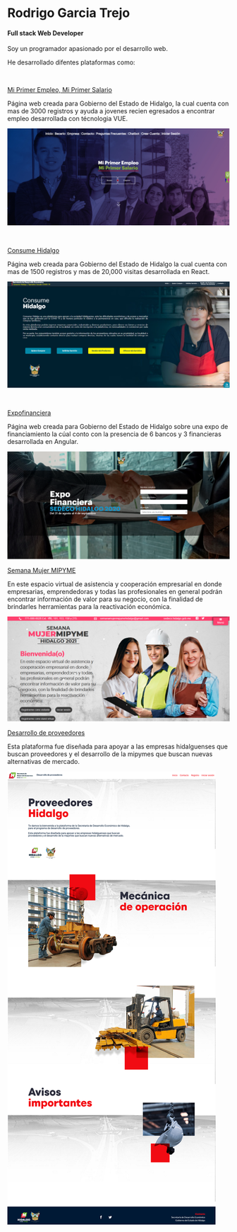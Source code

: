 #  Rodrigo Garcia Trejo 
#### Full stack Web Developer
Soy un programador apasionado por el desarrollo web.

He desarrollado difentes plataformas como:

&nbsp;

[Mi Primer Empleo, Mi Primer Salario](http://miprimerempleo.hidalgo.gob.mx/)

Página web creada para Gobierno del Estado de Hidalgo, la cual cuenta con mas de 3000 registros y ayuda a jovenes recien egresados a encontrar empleo desarrollada con técnologia VUE.

![Mi Primer Empleo](images/miprimerempleo.png)

&nbsp;


[Consume Hidalgo](https://consume.hidalgo.com.mx)

Página web creada para Gobierno del Estado de Hidalgo la cual cuenta con mas de 1500 registros y mas de 20,000 visitas desarrollada en React.

![Consume Hidalgo](images/consumehidalgo.png)


&nbsp;



[Expofinanciera](http://google.com.mx)

Página web creada para Gobierno del Estado de Hidalgo sobre una expo de financiamiento la cúal conto con la presencia de 6 bancos y 3 financieras desarrollada en Angular.


![Expofinanciamiento](images/expofinanciera.png)


[Semana Mujer MIPYME](http://semanamujermipyme.hidalgo.gob.mx/)

En este espacio virtual de asistencia y cooperación empresarial en donde empresarias, emprendedoras y todas las profesionales en general podrán encontrar información de valor para su negocio, con la finalidad de brindarles herramientas para la reactivación económica. 

![MujerMIPYME](images/mujermipyme.png)





[Desarrollo de proveedores](https://desarrollodeproveedores.hidalgo.gob.mx/)

Esta plataforma fue diseñada para apoyar a las empresas hidalguenses que buscan proveedores y el desarrollo de la mipymes que buscan nuevas alternativas de mercado.
                    
![DesarrolloDeProveedores](images/DesarrolloDeProveedores.png)




